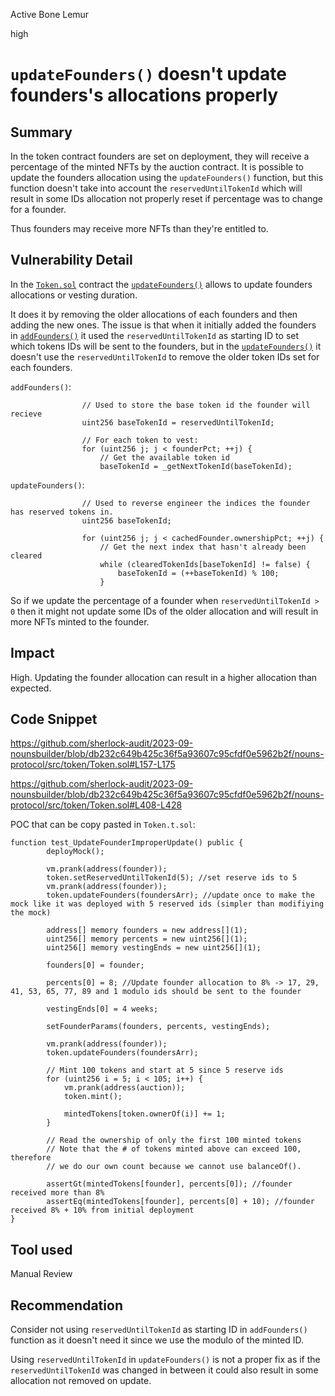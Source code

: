 Active Bone Lemur

high

# `updateFounders()` doesn't update founders's allocations properly

## Summary

In the token contract founders are set on deployment, they will receive a percentage of the minted NFTs by the auction contract. It is possible to update the founders allocation using the `updateFounders()` function, but this function doesn't take into account the `reservedUntilTokenId` which will result in some IDs allocation not properly reset if percentage was to change for a founder.

Thus founders may receive more NFTs than they're entitled to.

## Vulnerability Detail

In the [`Token.sol`](https://github.com/sherlock-audit/2023-09-nounsbuilder/blob/db232c649b425c36f5a93607c95cfdf0e5962b2f/nouns-protocol/src/token/Token.sol) contract the [`updateFounders()`](https://github.com/sherlock-audit/2023-09-nounsbuilder/blob/db232c649b425c36f5a93607c95cfdf0e5962b2f/nouns-protocol/src/token/Token.sol#L375) allows to update founders allocations or vesting duration.

It does it by removing the older allocations of each founders and then adding the new ones. The issue is that when it initially added the founders in [`addFounders()`](https://github.com/sherlock-audit/2023-09-nounsbuilder/blob/db232c649b425c36f5a93607c95cfdf0e5962b2f/nouns-protocol/src/token/Token.sol#L120) it used the `reservedUntilTokenId` as starting ID to set which tokens IDs will be sent to the founders, but in the [`updateFounders()`](https://github.com/sherlock-audit/2023-09-nounsbuilder/blob/db232c649b425c36f5a93607c95cfdf0e5962b2f/nouns-protocol/src/token/Token.sol#L375) it doesn't use the `reservedUntilTokenId` to remove the older token IDs set for each founders.

`addFounders()`:

```solidity
                // Used to store the base token id the founder will recieve
                uint256 baseTokenId = reservedUntilTokenId;

                // For each token to vest:
                for (uint256 j; j < founderPct; ++j) {
                    // Get the available token id
                    baseTokenId = _getNextTokenId(baseTokenId);
```

`updateFounders()`:

```solidity
                // Used to reverse engineer the indices the founder has reserved tokens in.
                uint256 baseTokenId;

                for (uint256 j; j < cachedFounder.ownershipPct; ++j) {
                    // Get the next index that hasn't already been cleared
                    while (clearedTokenIds[baseTokenId] != false) {
                        baseTokenId = (++baseTokenId) % 100;
                    }
```

So if we update the percentage of a founder when `reservedUntilTokenId > 0` then it might not update some IDs of the older allocation and will result in more NFTs minted to the founder.

## Impact

High. Updating the founder allocation can result in a higher allocation than expected.

## Code Snippet

https://github.com/sherlock-audit/2023-09-nounsbuilder/blob/db232c649b425c36f5a93607c95cfdf0e5962b2f/nouns-protocol/src/token/Token.sol#L157-L175

https://github.com/sherlock-audit/2023-09-nounsbuilder/blob/db232c649b425c36f5a93607c95cfdf0e5962b2f/nouns-protocol/src/token/Token.sol#L408-L428

POC that can be copy pasted in `Token.t.sol`:

```solidity
function test_UpdateFounderImproperUpdate() public {
        deployMock();

        vm.prank(address(founder));
        token.setReservedUntilTokenId(5); //set reserve ids to 5
        vm.prank(address(founder));
        token.updateFounders(foundersArr); //update once to make the mock like it was deployed with 5 reserved ids (simpler than modifiying the mock)

        address[] memory founders = new address[](1);
        uint256[] memory percents = new uint256[](1);
        uint256[] memory vestingEnds = new uint256[](1);

        founders[0] = founder;

        percents[0] = 8; //Update founder allocation to 8% -> 17, 29, 41, 53, 65, 77, 89 and 1 modulo ids should be sent to the founder

        vestingEnds[0] = 4 weeks;
        
        setFounderParams(founders, percents, vestingEnds);

        vm.prank(address(founder));
        token.updateFounders(foundersArr);

        // Mint 100 tokens and start at 5 since 5 reserve ids
        for (uint256 i = 5; i < 105; i++) {
            vm.prank(address(auction));
            token.mint();

            mintedTokens[token.ownerOf(i)] += 1;
        }

        // Read the ownership of only the first 100 minted tokens
        // Note that the # of tokens minted above can exceed 100, therefore
        // we do our own count because we cannot use balanceOf().

        assertGt(mintedTokens[founder], percents[0]); //founder received more than 8%
        assertEq(mintedTokens[founder], percents[0] + 10); //founder received 8% + 10% from initial deployment
}
```

## Tool used

Manual Review

## Recommendation

Consider not using `reservedUntilTokenId` as starting ID in `addFounders()` function as it doesn't need it since we use the modulo of the minted ID.

Using `reservedUntilTokenId` in `updateFounders()` is not a proper fix as if the `reservedUntilTokenId` was changed in between it could also result in some allocation not removed on update.
